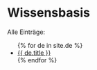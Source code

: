 # Wissensbasis

Alle Einträge:
<ul>
    {% for de in site.de %}
        <li><a href="{{ de.url }}">{{ de.title }}</a></li>
    {% endfor %}
</ul>
